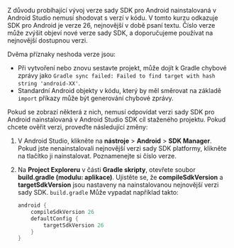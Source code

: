Z důvodu probíhající vývoj verze sady SDK pro Android nainstalovaná v Android Studio nemusí shodovat s verzí v kódu. V tomto kurzu odkazuje SDK pro Android je verze 26, nejnovější v době psaní textu. Číslo verze může zvýšit objeví nové verze sady SDK, a doporučujeme používat na nejnovější dostupnou verzi.

Dvěma příznaky neshoda verze jsou:

- Při vytvoření nebo znovu sestavte projekt, může dojít k Gradle chybové zprávy jako `Gradle sync failed: Failed to find target with hash string 'android-XX'`.
- Standardní Android objekty v kódu, který by měl směrovat na základě `import` příkazy může být generování chybové zprávy.

Pokud se zobrazí některá z nich, nemusí odpovídat verzi sady SDK pro Android nainstalovaná v Android Studio SDK cíl staženého projektu. Pokud chcete ověřit verzi, proveďte následující změny:

1. V Android Studio, klikněte na **nástroje** > **Android** > **SDK Manager**. Pokud jste nenainstalovali nejnovější verzi sady SDK platformy, klikněte na tlačítko ji nainstalovat. Poznamenejte si číslo verze.

2. Na **Project Exploreru** v části **Gradle skripty**, otevřete soubor **build.gradle (modulu: aplikace)**. Ujistěte se, že **compileSdkVersion** a **targetSdkVersion** jsou nastaveny na nainstalovanou nejnovější verzi sady SDK. `build.gradle` Může vypadat například takto:

    ```gradle
    android {
        compileSdkVersion 26
        defaultConfig {
            targetSdkVersion 26
        }
    }
    ```
